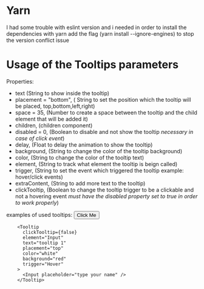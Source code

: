 # Yarn
I had some trouble with eslint version and i needed in order to install the dependencies with yarn add the flag (yarn install --ignore-engines) to stop the version conflict issue
 
 # Usage of the Tooltips parameters
  Properties:
  
  * text (String to show inside the tooltip)
  * placement = "bottom", ( String to  set the position which the tooltip will be placed, top,bottom,left,right)
  * space = 35, (Number to create a space between the tooltip and the child element that will be added it)
  * children, (children component)
  * disabled = 0, (Boolean to disable and not show the tooltip *necessary in case of click event*)
  * delay, (Float to delay the animation to show the tooltip)
  * background, (String to change the color of the tooltip background)
  * color, (String to change the color of the tooltip text)
  * element, (String to track what element the tooltip is beign called)
  * trigger, (String to set the event which triggered the tooltip example: hover/click events)
  * extraContent, (String to add more text to the tooltip)
  * clickTooltip, (Boolean to change the tooltip trigger to be a clickable and not a hovering event *must have the disabled property set to true in order to work   properly*)


examples of used tooltips:
        <Tooltip
          clickTooltip={true}
          element="Button"
          text="You clicked on the button!"
          click="true"
          placement="left"
          color="blue"
          background="black"
          trigger="Click"
        >
          <Button>Click Me</Button>
        </Tooltip>
        
        
        
        <Tooltip
          clickTooltip={false}
          element="Input"
          text="tooltip 1"
          placement="top"
          color="white"
          background="red"
          trigger="Hover"
        >
          <Input placeholder="type your name" />
        </Tooltip>
        
        
        

